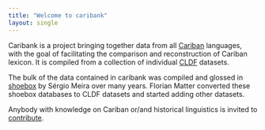 ```yaml
---
title: "Welcome to caribank"
layout: single
---
```


Caribank is a project bringing together data from all [Cariban](https://glottolog.org/resource/languoid/id/cari1283) languages, with the goal of facilitating the comparison and reconstruction of Cariban lexicon.
It is compiled from a collection of individual [CLDF](https://cldf.clld.org/) datasets.

The bulk of the data contained in caribank was compiled and glossed in [shoebox](https://software.sil.org/shoebox/) by Sérgio Meira over many years.
Florian Matter converted these shoebox databases to CLDF datasets and started adding other datasets.

Anybody with knowledge on Cariban or/and historical linguistics is invited to [contribute](contribute).